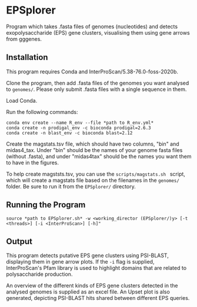 # EPSplorer

Program which takes .fasta files of genomes (nucleotides) and detects exopolysaccharide (EPS) gene clusters, visualising them using gene arrows from gggenes. 

## Installation

This program requires Conda and InterProScan/5.38-76.0-foss-2020b.

Clone the program, then add .fasta files of the genomes you want analysed to ```genomes/```. Please only submit .fasta files with a single sequence in them.

Load Conda.

Run the following commands:

```
conda env create --name R_env --file *path to R_env.yml*
conda create -n prodigal_env -c bioconda prodigal=2.6.3
conda create -n blast_env -c bioconda blast=2.12
```

Create the magstats.tsv file, which should have two columns, "bin" and midas4_tax. Under "bin" should be the names of your genome fasta files (without .fasta), and under "midas4tax" should be the names you want them to have in the figures. 

To help create magststs.tsv, you can use the ```scripts/magstats.sh ``` script, which will create a magstats file based on the filenames in the ```genomes/``` folder. Be sure to run it from the ```EPSplorer/``` directory.

## Running the Program

```
source *path to EPSplorer.sh* -w <working_director (EPSplorer/)y> [-t <threads>] [-i <InterProScan>] [-h]"
```

## Output

This program detects putative EPS gene clusters using PSI-BLAST, displaying them in gene arrow plots. If the ```-i``` flag is supplied, InterProScan's Pfam library is used to highlight domains that are related to polysaccharide production. 

An overview of the different kinds of EPS gene clusters detected in the analysed genomes is supplied as an excel file. An Upset plot is also generated, depicting PSI-BLAST hits shared between different EPS queries. 
